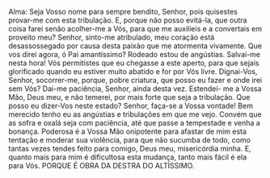 Alma: Seja Vosso nome para sempre bendito, Senhor, pois quisestes provar-me com esta tribulação. E, porque não posso evitá-la, que outra coisa farei senão acolher-me a Vós, para que me auxilieis e a convertais em proveito meu? Senhor, sinto-me atribulado, meu coração está desassossegado por causa desta paixão que me atormenta vivamente. Que vos direi agora, ó Pai amantíssimo? Rodeado estou de angústias. Salvai-me nesta hora! Vós permitistes que eu chegasse a este aperto, para que sejais glorificado quando eu estiver muito abatido e for por Vós livre. Dignai-Vos, Senhor, socorrer-me, porque, pobre criatura, que posso eu fazer e onde irei sem Vós? Dai-me paciência, Senhor, ainda desta vez. Estendei- me a Vossa Mão, Deus meu, e não temerei, por mais forte que seja a tribulação. Que posso eu dizer-Vos neste estado? Senhor, faça-se a Vossa vontade! Bem merecido tenho eu as angústias e tribulações em que me vejo. Convém que as sofra e oxalá seja com paciência, até que passe a tempestade e venha a bonança. Poderosa é a Vossa Mão onipotente para afastar de mim esta tentação e moderar sua violência, para que não sucumba de todo, como tantas vezes tendes feito para comigo, Deus meu, misericórdia minha. E, quanto mais para mim é dificultosa esta mudança, tanto mais fácil é ela para Vós. PORQUE É OBRA DA DESTRA DO ALTÍSSIMO.